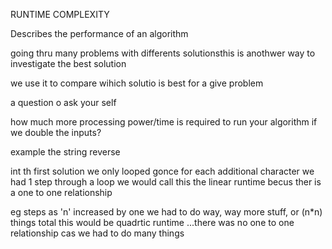 RUNTIME COMPLEXITY

Describes the performance of an algorithm


going thru many problems with differents solutionsthis is anothwer way to investigate the best solution

we use it to compare wihich solutio is best for a give problem

a question o ask your self

how much more processing power/time is required to run your algorithm if we double the inputs?

example
the string reverse

int th first solution we only looped gonce for each additional character we had 1 step through a loop
we would call this the linear runtime becus ther is a one to one relationship


eg steps
as 'n' increased by one we had to do way, way more stuff, or (n*n) things total
this would be quadrtic runtime ...there was no one to one relationship
cas we had to do many things